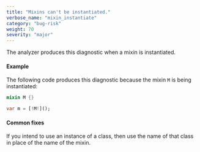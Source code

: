 ```yaml
---
title: "Mixins can't be instantiated."
verbose_name: "mixin_instantiate"
category: "bug-risk"
weight: 70
severity: "major"
---
```

The analyzer produces this diagnostic when a mixin is instantiated.

#### Example

The following code produces this diagnostic because the mixin `M` is being
instantiated:

```dart
mixin M {}

var m = [!M!]();
```

#### Common fixes

If you intend to use an instance of a class, then use the name of that
class in place of the name of the mixin.

